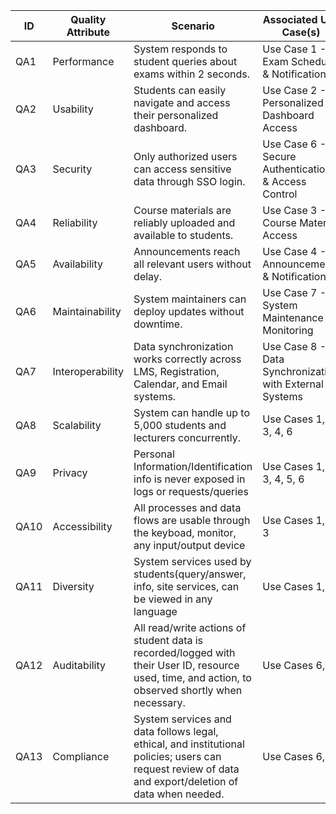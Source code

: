 | ID   | Quality Attribute         | Scenario                                                                 | Associated Use Case(s)                                     |
|------|---------------------------|-------------------------------------------------------------------------|------------------------------------------------------------|
| QA1  | Performance               | System responds to student queries about exams within 2 seconds.       | Use Case 1 - Exam Schedule & Notifications                |
| QA2  | Usability                 | Students can easily navigate and access their personalized dashboard.  | Use Case 2 - Personalized Dashboard Access                |
| QA3  | Security                  | Only authorized users can access sensitive data through SSO login.     | Use Case 6 - Secure Authentication & Access Control      |
| QA4  | Reliability               | Course materials are reliably uploaded and available to students.      | Use Case 3 - Course Material Access                       |
| QA5  | Availability              | Announcements reach all relevant users without delay.                  | Use Case 4 - Announcements & Notifications                |
| QA6  | Maintainability           | System maintainers can deploy updates without downtime.                | Use Case 7 - System Maintenance & Monitoring             |
| QA7  | Interoperability          | Data synchronization works correctly across LMS, Registration, Calendar, and Email systems. | Use Case 8 - Data Synchronization with External Systems |
| QA8  | Scalability               | System can handle up to 5,000 students and lecturers concurrently. | Use Cases 1, 2, 3, 4, 6                                     |
| QA9  | Privacy                   | Personal Information/Identification info is never exposed in logs or requests/queries | Use Cases 1, 2, 3, 4, 5, 6              |
| QA10 | Accessibility             | All processes and data flows are usable through the keyboad, monitor, any input/output device | Use Cases 1, 2, 3              |
| QA11 | Diversity                 | System services used by students(query/answer, info, site services, can be viewed in any language | Use Cases 1, 2              |
| QA12 | Auditability              | All read/write actions of student data is recorded/logged with their User ID, resource used, time, and action, to observed shortly when necessary. | Use Cases 6, 7   |
| QA13 | Compliance                 | System services and data follows legal, ethical, and institutional policies; users can request review of data and export/deletion of data when needed. | Use Cases 6, 7              |
